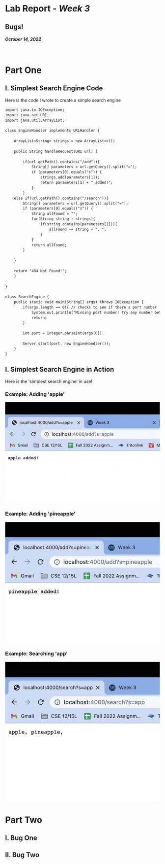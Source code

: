 # Lab Report - *Week 3*
## Bugs!
#### *October 14, 2022*
&nbsp;

# Part One
## **I. Simplest Search Engine Code** ##
Here is the code I wrote to create a simple search engine
```diff
import java.io.IOException;
import java.net.URI;
import java.util.ArrayList;

class EngineHandler implements URLHandler {

    ArrayList<String> strings = new ArrayList<>();

    public String handleRequest(URI url) {
    
        if(url.getPath().contains("/add")){
            String[] parameters = url.getQuery().split("="); 
            if (parameters[0].equals("s")) { 
                strings.add(parameters[1]);
                return parameters[1] + " added!";
            }
        } 
    else if(url.getPath().contains("/search")){
        String[] parameters = url.getQuery().split("="); 
        if (parameters[0].equals("s")) { 
            String allFound = "";
            for(String string : strings){
                if(string.contains(parameters[1])){
                    allFound += string + ", ";
                }
            }
            return allFound;
        }

    }

    return "404 Not Found!";
    }

}

class SearchEngine {
    public static void main(String[] args) throws IOException {
        if(args.length == 0){ // checks to see if there a port number
            System.out.println("Missing port number! Try any number between 1024 to 49151"); 
            return;
        }

        int port = Integer.parseInt(args[0]); 

        Server.start(port, new EngineHandler()); 
    }
}
```

## **I. Simplest Search Engine in Action** ##
Here is the 'simplest search engine' in use!
### Example: Adding 'apple'
![Using Add](AddApple.png)
### Example: Adding 'pineapple'
![Using Add](AddPineapple.png)
### Example: Searching 'app'
![Using Search](SearchApp.png)



# Part Two
## **I. Bug One** ##
## **II. Bug Two** ##